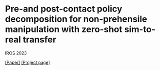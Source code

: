 # Pre-and post-contact policy decomposition for non-prehensile manipulation with zero-shot sim-to-real transfer
IROS 2023

[[Paper]](https://arxiv.org/abs/2309.02754)
[[Project page]](https://sites.google.com/view/nonprenehsile-decomposition/home)

